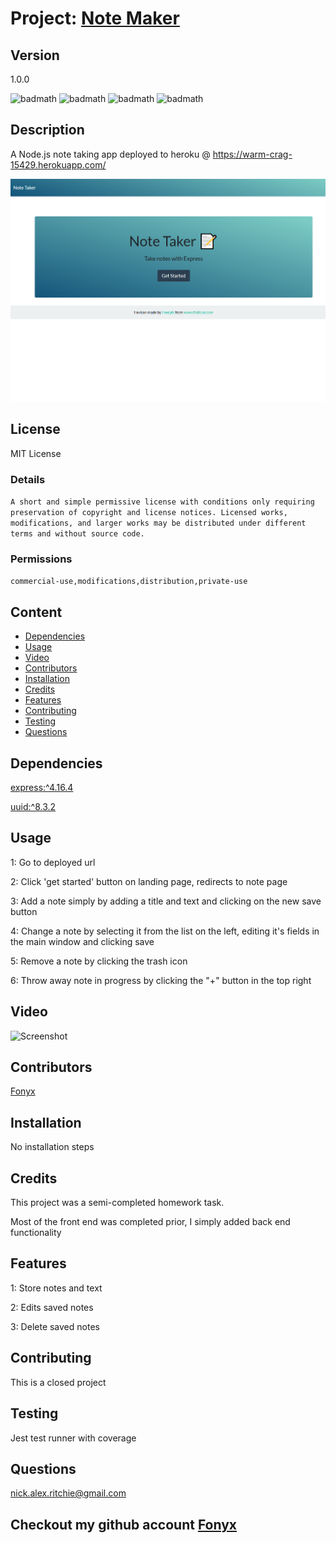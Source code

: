 # Project: [Note Maker](https://github.com/Fonyx/noteMaker)

## Version

1.0.0

![badmath](https://img.shields.io/github/license/Fonyx/NoteMaker)  ![badmath](https://img.shields.io/github/languages/count/Fonyx/NoteMaker)  ![badmath](https://img.shields.io/github/commit-activity/m/Fonyx/NoteMaker)  ![badmath](https://img.shields.io/github/contributors/Fonyx/NoteMaker)  

## Description

A Node.js note taking app deployed to heroku @ https://warm-crag-15429.herokuapp.com/ 

![Alt text](https://github.com/Fonyx/NoteMaker/blob/main/Assets/images/screenshot.PNG?raw=true "project screenshot")  

## License

MIT License

### Details  

```A short and simple permissive license with conditions only requiring preservation of copyright and license notices. Licensed works, modifications, and larger works may be distributed under different terms and without source code.  ```

### Permissions  

```commercial-use,modifications,distribution,private-use  ```

## Content 

- [Dependencies](#dependencies)
- [Usage](#usage)
- [Video](#video)
- [Contributors](#contributors)
- [Installation](#installation)
- [Credits](#credits)
- [Features](#features)
- [Contributing](#contributing)
- [Testing](#testing)
- [Questions](#questions)




## Dependencies  

[express:^4.16.4](https://www.npmjs.com/package/express)

[uuid:^8.3.2](https://www.npmjs.com/package/uuid)



## Usage

1: Go to deployed url
  
2: Click 'get started' button on landing page, redirects to note page
  
3: Add a note simply by adding a title and text and clicking on the new save button
  
4: Change a note by selecting it from the list on the left, editing it's fields in the main window and clicking save
  
5: Remove a note by clicking the trash icon  
  
6: Throw away note in progress by clicking the "+" button in the top right

## Video

![Screenshot](https://github.com/Fonyx/noteMaker/blob/main/assets/images/screencap.gif?raw=true "usage screencap")  

## Contributors 

[Fonyx](https://github.com/Fonyx)

## Installation

No installation steps

## Credits

This project was a semi-completed homework task. 
  
Most of the front end was completed prior, I simply added back end functionality

## Features

1: Store notes and text
  
2: Edits saved notes
  
3: Delete saved notes

## Contributing

This is a closed project

## Testing

Jest test runner with coverage

## Questions

nick.alex.ritchie@gmail.com



## Checkout my github account [Fonyx](https://github.com/Fonyx)




